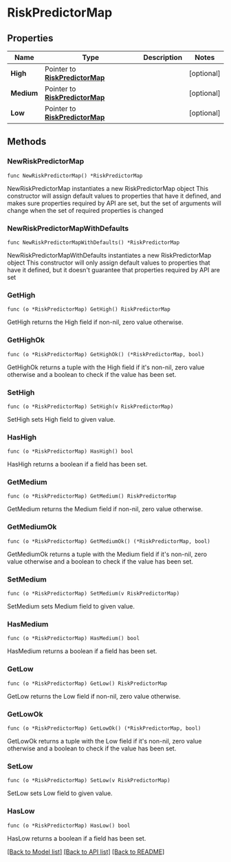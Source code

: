 # RiskPredictorMap

## Properties

Name | Type | Description | Notes
------------ | ------------- | ------------- | -------------
**High** | Pointer to [**RiskPredictorMap**](RiskPredictorMap.md) |  | [optional] 
**Medium** | Pointer to [**RiskPredictorMap**](RiskPredictorMap.md) |  | [optional] 
**Low** | Pointer to [**RiskPredictorMap**](RiskPredictorMap.md) |  | [optional] 

## Methods

### NewRiskPredictorMap

`func NewRiskPredictorMap() *RiskPredictorMap`

NewRiskPredictorMap instantiates a new RiskPredictorMap object
This constructor will assign default values to properties that have it defined,
and makes sure properties required by API are set, but the set of arguments
will change when the set of required properties is changed

### NewRiskPredictorMapWithDefaults

`func NewRiskPredictorMapWithDefaults() *RiskPredictorMap`

NewRiskPredictorMapWithDefaults instantiates a new RiskPredictorMap object
This constructor will only assign default values to properties that have it defined,
but it doesn't guarantee that properties required by API are set

### GetHigh

`func (o *RiskPredictorMap) GetHigh() RiskPredictorMap`

GetHigh returns the High field if non-nil, zero value otherwise.

### GetHighOk

`func (o *RiskPredictorMap) GetHighOk() (*RiskPredictorMap, bool)`

GetHighOk returns a tuple with the High field if it's non-nil, zero value otherwise
and a boolean to check if the value has been set.

### SetHigh

`func (o *RiskPredictorMap) SetHigh(v RiskPredictorMap)`

SetHigh sets High field to given value.

### HasHigh

`func (o *RiskPredictorMap) HasHigh() bool`

HasHigh returns a boolean if a field has been set.

### GetMedium

`func (o *RiskPredictorMap) GetMedium() RiskPredictorMap`

GetMedium returns the Medium field if non-nil, zero value otherwise.

### GetMediumOk

`func (o *RiskPredictorMap) GetMediumOk() (*RiskPredictorMap, bool)`

GetMediumOk returns a tuple with the Medium field if it's non-nil, zero value otherwise
and a boolean to check if the value has been set.

### SetMedium

`func (o *RiskPredictorMap) SetMedium(v RiskPredictorMap)`

SetMedium sets Medium field to given value.

### HasMedium

`func (o *RiskPredictorMap) HasMedium() bool`

HasMedium returns a boolean if a field has been set.

### GetLow

`func (o *RiskPredictorMap) GetLow() RiskPredictorMap`

GetLow returns the Low field if non-nil, zero value otherwise.

### GetLowOk

`func (o *RiskPredictorMap) GetLowOk() (*RiskPredictorMap, bool)`

GetLowOk returns a tuple with the Low field if it's non-nil, zero value otherwise
and a boolean to check if the value has been set.

### SetLow

`func (o *RiskPredictorMap) SetLow(v RiskPredictorMap)`

SetLow sets Low field to given value.

### HasLow

`func (o *RiskPredictorMap) HasLow() bool`

HasLow returns a boolean if a field has been set.


[[Back to Model list]](../README.md#documentation-for-models) [[Back to API list]](../README.md#documentation-for-api-endpoints) [[Back to README]](../README.md)


